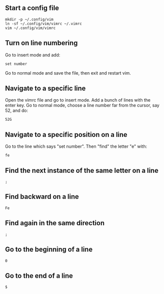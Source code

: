 ## Start a config file

```
mkdir -p ~/.config/vim
ln -sf ~/.config/vim/vimrc ~/.vimrc
vim ~/.config/vim/vimrc
```

## Turn on line numbering

Go to insert mode and add:

```
set number
```

Go to normal mode and save the file, then exit and restart vim.

## Navigate to a specific line

Open the vimrc file and go to insert mode.  Add a bunch of lines with
the enter key.  Go to normal mode, choose a line number far from the
cursor, say 52, and do:

```
52G
```

## Navigate to a specific position on a line

Go to the line which says "set number". Then "find" the letter "e" with:

```
fe
```

## Find the next instance of the same letter on a line

```
;
```

## Find backward on a line

```
Fe
```

## Find again in the same direction

```
;
```

## Go to the beginning of a line

```
0
```

## Go to the end of a line

```
$
```
